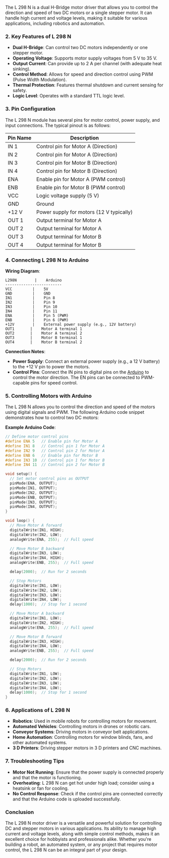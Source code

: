 The L 298 N is a dual H-Bridge motor driver that allows you to control the direction and speed of two DC motors or a single stepper motor. It can handle high current and voltage levels, making it suitable for various applications, including robotics and automation.

### 2. **Key Features of L 298 N**

- **Dual H-Bridge**: Can control two DC motors independently or one stepper motor.
- **Operating Voltage**: Supports motor supply voltages from 5 V to 35 V.
- **Output Current**: Can provide up to 2 A per channel (with adequate heat sinking).
- **Control Method**: Allows for speed and direction control using PWM (Pulse Width Modulation).
- **Thermal Protection**: Features thermal shutdown and current sensing for safety.
- **Logic Level**: Operates with a standard TTL logic level.

### 3. **Pin Configuration**

The L 298 N module has several pins for motor control, power supply, and input connections. The typical pinout is as follows:

| Pin Name | Description                                  |
|----------|----------------------------------------------|
| IN 1     | Control pin for Motor A (Direction)         |
| IN 2     | Control pin for Motor A (Direction)         |
| IN 3     | Control pin for Motor B (Direction)         |
| IN 4     | Control pin for Motor B (Direction)         |
| ENA     | Enable pin for Motor A (PWM control)        |
| ENB     | Enable pin for Motor B (PWM control)        |
| VCC     | Logic voltage supply (5 V)                    |
| GND     | Ground                                       |
| +12 V    | Power supply for motors (12 V typically)     |
| OUT 1    | Output terminal for Motor A                  |
| OUT 2    | Output terminal for Motor A                  |
| OUT 3    | Output terminal for Motor B                  |
| OUT 4    | Output terminal for Motor B                  |

### 4. **Connecting L 298 N to Arduino**

**Wiring Diagram**:

```
L298N        |    Arduino
-------------------------
VCC         |    5V
GND         |    GND
IN1         |    Pin 8
IN2         |    Pin 9
IN3         |    Pin 10
IN4         |    Pin 11
ENA         |    Pin 5 (PWM)
ENB         |    Pin 6 (PWM)
+12V        |    External power supply (e.g., 12V battery)
OUT1       |    Motor A terminal 1
OUT2       |    Motor A terminal 2
OUT3       |    Motor B terminal 1
OUT4       |    Motor B terminal 2
```

**Connection Notes**:
- **Power Supply**: Connect an external power supply (e.g., a 12 V battery) to the +12 V pin to power the motors.
- **Control Pins**: Connect the IN pins to digital pins on the [Arduino](../Arduino.md) to control the motor direction. The EN pins can be connected to PWM-capable pins for speed control.

### 5. **Controlling Motors with Arduino**

The L 298 N allows you to control the direction and speed of the motors using digital signals and PWM. The following Arduino code snippet demonstrates how to control two DC motors:

**Example Arduino Code**:
```cpp
// Define motor control pins
#define ENA 5   // Enable pin for Motor A
#define IN1 8   // Control pin 1 for Motor A
#define IN2 9   // Control pin 2 for Motor A
#define ENB 6   // Enable pin for Motor B
#define IN3 10  // Control pin 1 for Motor B
#define IN4 11  // Control pin 2 for Motor B

void setup() {
  // Set motor control pins as OUTPUT
  pinMode(ENA, OUTPUT);
  pinMode(IN1, OUTPUT);
  pinMode(IN2, OUTPUT);
  pinMode(ENB, OUTPUT);
  pinMode(IN3, OUTPUT);
  pinMode(IN4, OUTPUT);
}

void loop() {
  // Move Motor A forward
  digitalWrite(IN1, HIGH);
  digitalWrite(IN2, LOW);
  analogWrite(ENA, 255);  // Full speed

  // Move Motor B backward
  digitalWrite(IN3, LOW);
  digitalWrite(IN4, HIGH);
  analogWrite(ENB, 255);  // Full speed

  delay(2000);  // Run for 2 seconds

  // Stop Motors
  digitalWrite(IN1, LOW);
  digitalWrite(IN2, LOW);
  digitalWrite(IN3, LOW);
  digitalWrite(IN4, LOW);
  delay(1000);  // Stop for 1 second

  // Move Motor A backward
  digitalWrite(IN1, LOW);
  digitalWrite(IN2, HIGH);
  analogWrite(ENA, 255);  // Full speed

  // Move Motor B forward
  digitalWrite(IN3, HIGH);
  digitalWrite(IN4, LOW);
  analogWrite(ENB, 255);  // Full speed

  delay(2000);  // Run for 2 seconds

  // Stop Motors
  digitalWrite(IN1, LOW);
  digitalWrite(IN2, LOW);
  digitalWrite(IN3, LOW);
  digitalWrite(IN4, LOW);
  delay(1000);  // Stop for 1 second
}
```

### 6. **Applications of L 298 N**

- **Robotics**: Used in mobile robots for controlling motors for movement.
- **Automated Vehicles**: Controlling motors in drones or robotic cars.
- **Conveyor Systems**: Driving motors in conveyor belt applications.
- **Home Automation**: Controlling motors for window blinds, fans, and other automated systems.
- **3 D Printers**: Driving stepper motors in 3 D printers and CNC machines.

### 7. **Troubleshooting Tips**

- **Motor Not Running**: Ensure that the power supply is connected properly and that the motor is functioning.
- **Overheating**: L 298 N can get hot under high load; consider using a heatsink or fan for cooling.
- **No Control Response**: Check if the control pins are connected correctly and that the Arduino code is uploaded successfully.

### Conclusion

The L 298 N motor driver is a versatile and powerful solution for controlling DC and stepper motors in various applications. Its ability to manage high current and voltage levels, along with simple control methods, makes it an excellent choice for hobbyists and professionals alike. Whether you're building a robot, an automated system, or any project that requires motor control, the L 298 N can be an integral part of your design.
